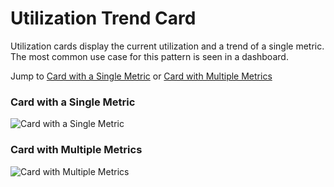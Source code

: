 # Utilization Trend Card

Utilization cards display the current utilization and a trend of a single metric. The most common use case for this pattern is seen in a dashboard.

Jump to [Card with a Single Metric](#card-with-a-single-metric) or [Card with Multiple Metrics](#card-with-multiple-metrics)

### Card with a Single Metric
![Card with a Single Metric](./img/utilization-trend-card-example-1.png)

### Card with Multiple Metrics
![Card with Multiple Metrics](./img/utilization-trend-card-example-2.png)
